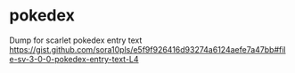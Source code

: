 # pokedex

Dump for scarlet pokedex entry text
https://gist.github.com/sora10pls/e5f9f926416d93274a6124aefe7a47bb#file-sv-3-0-0-pokedex-entry-text-L4